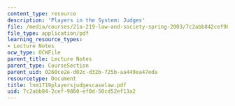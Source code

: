 ```yaml
---
content_type: resource
description: 'Players in the System: Judges'
file: /media/courses/21a-219-law-and-society-spring-2003/7c2abb842cef9860ef0d50cd52ef13a2_lnm1719playersjudgescaselaw.pdf
file_type: application/pdf
learning_resource_types:
- Lecture Notes
ocw_type: OCWFile
parent_title: Lecture Notes
parent_type: CourseSection
parent_uid: 0260ce2e-d02c-d32b-725b-aa449ea47eda
resourcetype: Document
title: lnm1719playersjudgescaselaw.pdf
uid: 7c2abb84-2cef-9860-ef0d-50cd52ef13a2
---
```

